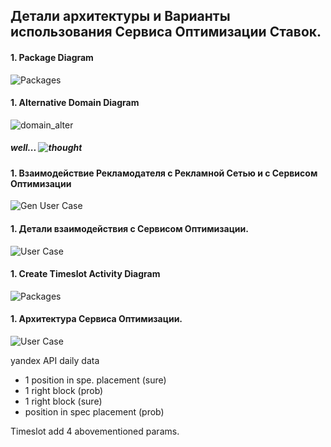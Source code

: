 

## Детали архитектуры и Варианты использования Сервисa Оптимизации Ставок.


#### 1.  Package Diagram

![Packages](https://raw.github.com/vchub/bid_op/dev/docs/models/diagrams/Packages.png)

#### 1.  Alternative Domain Diagram

![domain_alter](https://raw.github.com/vchub/bid_op/dev/docs/models/diagrams/domain_alter.png)

##### well... ![thought](http://dl.dropbox.com/u/3130196/dilbert1.png )

#### 1. Взаимодействие Рекламодателя с Рекламной Сетью и с Сервисом Оптимизации

![Gen User Case](https://raw.github.com/vchub/bid_op/dev/docs/models/diagrams/Advertiser.png)


#### 1.  Детали взаимодействия с Сервисом Оптимизации.

![User Case](https://raw.github.com/vchub/bid_op/dev/docs/models/diagrams/case1.png)

#### 1.  Create Timeslot Activity Diagram

![Packages](https://raw.github.com/vchub/bid_op/dev/docs/models/diagrams/Activity_create_TimeSlot.png)


#### 1. Архитектура Сервисa Оптимизации.

![User Case](https://raw.github.com/vchub/bid_op/dev/docs/models/diagrams/Architecture.png)


yandex API
 daily data
- 1 position in spe. placement (sure)
- 1 right block (prob)
- 1 right block (sure)
- position in spec placement (prob)

Timeslot add 4 abovementioned params.



